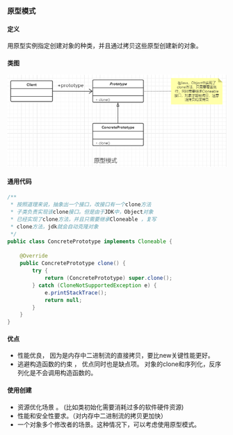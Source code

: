 ### 原型模式

#### 定义

用原型实例指定创建对象的种类，并且通过拷贝这些原型创建新的对象。

#### 类图

![](202012231704.png)

#### 通用代码

```java
/**
 * 按照道理来说，抽象出一个接口，改接口有一个clone方法
 * 子类负责实现该clone接口。但是由于JDK中，Object对象
 * 已经实现了clone方法，并且只需要继承Cloneable ，复写
 * clone方法，jdk就会自动克隆对象
 */
public class ConcretePrototype implements Cloneable {

    @Override
    public ConcretePrototype clone() {
        try {
            return (ConcretePrototype) super.clone();
        } catch (CloneNotSupportedException e) {
            e.printStackTrace();
            return null;
        }
    }
}
```

#### 优点

- 性能优良， 因为是内存中二进制流的直接拷贝，要比new关键性能更好。
- 逃避构造函数的约束 ， 优点同时也是缺点项。 对象的clone和序列化，反序列化是不会调用构造函数的。

#### 使用创建

- 资源优化场景 。 (比如类初始化需要消耗过多的软件硬件资源)
- 性能和安全性要求。（对内存中二进制流的拷贝更加快）
- 一个对象多个修改者的场景。这种情况下，可以考虑使用原型模式。
